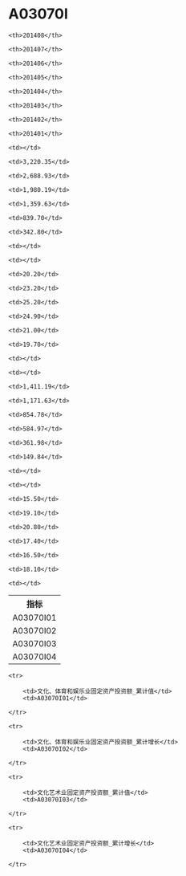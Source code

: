 A03070I
======


<table>

<tr>
    <th>指标</th>
    
    <th>201408</th>
    
    <th>201407</th>
    
    <th>201406</th>
    
    <th>201405</th>
    
    <th>201404</th>
    
    <th>201403</th>
    
    <th>201402</th>
    
    <th>201401</th>
    
</tr>


<tr>
    <td>A03070I01</td>
    
    <td></td>
    
    <td>3,220.35</td>
    
    <td>2,688.93</td>
    
    <td>1,980.19</td>
    
    <td>1,359.63</td>
    
    <td>839.70</td>
    
    <td>342.80</td>
    
    <td></td>
    

</tr>

<tr>
    <td>A03070I02</td>
    
    <td></td>
    
    <td>20.20</td>
    
    <td>23.20</td>
    
    <td>25.20</td>
    
    <td>24.90</td>
    
    <td>21.00</td>
    
    <td>19.70</td>
    
    <td></td>
    

</tr>

<tr>
    <td>A03070I03</td>
    
    <td></td>
    
    <td>1,411.19</td>
    
    <td>1,171.63</td>
    
    <td>854.78</td>
    
    <td>584.97</td>
    
    <td>361.98</td>
    
    <td>149.84</td>
    
    <td></td>
    

</tr>

<tr>
    <td>A03070I04</td>
    
    <td></td>
    
    <td>15.50</td>
    
    <td>19.10</td>
    
    <td>20.80</td>
    
    <td>17.40</td>
    
    <td>16.50</td>
    
    <td>18.10</td>
    
    <td></td>
    

</tr>


</table>

<table>
    
    <tr>

        <td>文化、体育和娱乐业固定资产投资额_累计值</td>
        <td>A03070I01</td>

    </tr>
    
    <tr>

        <td>文化、体育和娱乐业固定资产投资额_累计增长</td>
        <td>A03070I02</td>

    </tr>
    
    <tr>

        <td>文化艺术业固定资产投资额_累计值</td>
        <td>A03070I03</td>

    </tr>
    
    <tr>

        <td>文化艺术业固定资产投资额_累计增长</td>
        <td>A03070I04</td>

    </tr>
    
</table>